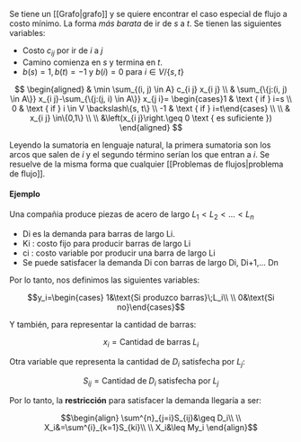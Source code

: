 
Se tiene un [[Grafo|grafo]] y se quiere encontrar el caso especial de flujo a costo mínimo. La forma *más barata* de ir de $s$ a $t$.  Se tienen las siguientes variables: 

- Costo $c_{ij}$ por ir de $i$ a $j$ 
- Camino comienza en $s$ y termina en $t$. 
- $b(s)=1, b(t)=-1$ y $b(i)=0$ para $i\in V/\lbrace s,t\rbrace$

$$
\begin{aligned}
& \min \sum_{(i, j) \in A} c_{i j} x_{i j} \\
& \sum_{\{j:(i, j) \in A\}} x_{i j}-\sum_{\{j:(j, i) \in A\}} x_{j i}= \begin{cases}1 & \text { if } i=s \\
0 & \text { if } i \in V \backslash\{s, t\} \\
-1 & \text { if } i=t\end{cases} \\ \\
& x_{i j} \in\{0,1\} \\ \\
&\left(x_{i j}\right.\geq 0 \text { es suficiente })
\end{aligned}
$$

Leyendo la sumatoria en lenguaje natural, la primera sumatoria son los arcos que salen de $i$ y el segundo término serían los que entran a $i$. Se resuelve de la misma forma que cualquier [[Problemas de flujos|problema de flujo]]. 

#### Ejemplo 

Una compañia produce piezas de acero de largo $L_1<L_2<\dots<L_n$

- Di es la demanda para barras de largo Li.
- Ki : costo fijo para producir barras de largo Li
- ci : costo variable por producir una barra de largo Li
- Se puede satisfacer la demanda Di con barras de largo Di, Di+1,... Dn

Por lo tanto, nos definimos las siguientes variables: 

$$y_i=\begin{cases}
1&\text{Si produzco barras}\;L_i\\ \\
0&\text{Si no}\end{cases}$$

Y también, para representar la cantidad de barras: 

$$x_i=\text{Cantidad de barras}\;L_i$$

Otra variable que representa la cantidad de $D_i$ satisfecha por $L_j$: 

$$S_{ij}=\text{Cantidad de}\;D_i\;\text{satisfecha por}\;L_j$$

Por lo tanto, la **restricción** para satisfacer la demanda llegaría a ser: 

$$\begin{align}
\sum^{n}_{j=i}S_{ij}&\geq D_i\\  \\
X_i&=\sum^{i}_{k=1}S_{ki}\\  \\
X_i&\leq My_i
\end{align}$$

 